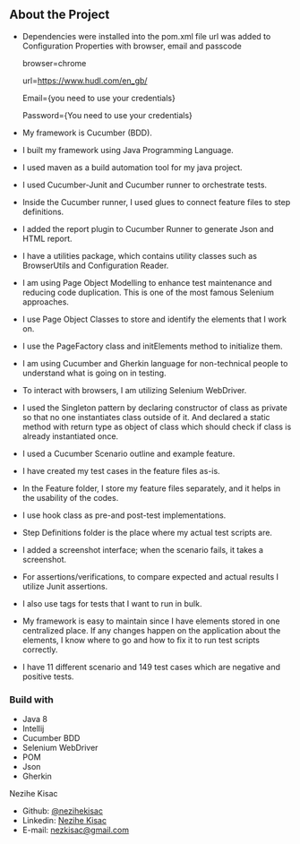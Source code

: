 
## About the Project

- Dependencies were installed into the pom.xml file url was added to Configuration Properties with browser, email and passcode 

  browser=chrome

  url=https://www.hudl.com/en_gb/ 

  Email={you need to use your credentials}

  Password={You need to use your credentials}

-   My framework is Cucumber (BDD).
-   I built my framework using Java Programming Language.
-   I used maven as a build automation tool for my java project.
-   I used Cucumber-Junit and Cucumber runner to orchestrate tests.
-   Inside the Cucumber runner, I used glues to connect feature files to step definitions.
-   I added the report plugin to Cucumber Runner to generate Json and HTML report.
-   I have a utilities package, which contains utility classes such as BrowserUtils and Configuration Reader.
-   I am using Page Object Modelling to enhance test maintenance and reducing code duplication. This is one of the most famous Selenium approaches.
-   I use Page Object Classes to store and identify the elements that I work on.
-   I use the PageFactory class and initElements method to initialize them.
-   I am using Cucumber and Gherkin language for non-technical people to understand what is going on in testing.
-   To interact with browsers, I am utilizing Selenium WebDriver.
-   I used the Singleton pattern by declaring constructor of class as private so that no one instantiates class outside of it. And declared a static method with return type as object of class which should check if class is already instantiated once.
-   I used a Cucumber Scenario outline and example feature.
-   I have created my test cases in the feature files as-is.
-   In the Feature folder, I store my feature files separately, and it helps in the usability of the codes.
-   I use hook class as pre-and post-test implementations.
-   Step Definitions folder is the place where my actual test scripts are.
-   I added a screenshot interface; when the scenario fails, it takes a screenshot.
-   For assertions/verifications, to compare expected and actual results I utilize Junit assertions.
-   I also use tags for tests that I want to run in bulk.
-   My framework is easy to maintain since I have elements stored in one centralized place. If any changes happen on the application about the elements, I know where to go and how to fix it to run test scripts correctly.
-   I have 11 different scenario and 149 test cases which are negative and positive tests.

### Build with
- Java 8               
- Intellij
- Cucumber BDD        
- Selenium WebDriver
- POM                  
- Json
- Gherkin

Nezihe Kisac

- Github: [@nezihekisac](https://github.com/nezihekisac)
- Linkedin: [Nezihe Kisac](https://www.linkedin.com/in/nezihekisac/)
- E-mail: nezkisac@gmail.com

